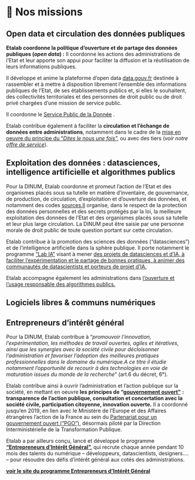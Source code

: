 # 🎯 Nos missions

## Open data et circulation des données publiques

**Etalab coordonne la politique d’ouverture et de partage des données publiques (**_**open data**_**) :** Il coordonne les actions des administrations de l’Etat et leur apporte son appui pour faciliter la diffusion et la réutilisation de leurs informations publiques.

Il développe et anime la plateforme d’open data [data.gouv.fr](http://www.data.gouv.fr) destinée à rassembler et à mettre à disposition librement l’ensemble des informations publiques de l’Etat, de ses établissements publics et, si elles le souhaitent, des collectivités territoriales et des personnes de droit public ou de droit privé chargées d’une mission de service public.

Il coordonne le [Service Public de la Donnée](https://www.data.gouv.fr/fr/reference) .

Etalab contribue également à faciliter la **circulation et l’échange de données entre administrations**, notamment dans le cadre de la [mise en oeuvre du principe du “_Dites le nous une fois”,_](https://www.numerique.gouv.fr/produits-services/guichet-dites-le-nous-une-fois/) ou avec des tiers (_voir notre_ [_offre de service_](https://www.numerique.gouv.fr/produits-services/guichet-dites-le-nous-une-fois/)).

## **Exploitation des données : datasciences, intelligence artificielle et algorithmes publics**

Pour la DINUM, Etalab coordonne et promeut l’action de l’Etat et des organismes placés sous sa tutelle en matière d’inventaire, de gouvernance, de production, de circulation, d’exploitation et d’ouverture des données, et notamment des codes [sources.Il](http://sources.il) organise, dans le respect de la protection des données personnelles et des secrets protégés par la loi, la meilleure exploitation des données de l’Etat et des organismes placés sous sa tutelle et leur plus large circulation. La DINUM peut être saisie par une personne morale de droit public de toute question portant sur cette circulation.

Etalab contribue à la promotion des sciences des données (“datasciences”) et de l’intelligence artificielle dans la sphère publique. Il porte notamment le programme [“Lab IA”](https://www.etalab.gouv.fr/datasciences-et-intelligence-artificielle) visant à mener [des projets de datasciences et d’IA, à faciliter l’expérimentation et le partage de bonnes pratiques, à animer des communautés de datascientists et porteurs de projet d’IA.](https://www.etalab.gouv.fr/datasciences-et-intelligence-artificielle)

Etalab accompagne également les administrations dans [l’ouverture et l’usage responsable des algorithmes publics.](https://www.etalab.gouv.fr/algorithmes-publics)

## Logiciels libres & communs numériques

## Entrepreneurs d’intérêt général

Pour la DINUM, Etalab contribue à “_promouvoir l’innovation, l’expérimentation, les méthodes de travail ouvertes, agiles et itératives, ainsi que les synergies avec la société civile pour décloisonner l’administration et favoriser l’adoption des meilleures pratiques professionnelles dans le domaine du numérique.A ce titre il étudie notamment l’opportunité de recourir à des technologies en voie de maturation issues du monde de la recherche_” (art.6 du décret, 6°).

Etalab contribue ainsi à ouvrir l’administration et l’action publique sur la société, en mettant en oeuvre **les principes de “**[**gouvernement ouvert”**](https://www.etalab.gouv.fr/gouvernement-ouvert) **: transparence de l’action publique, consultation et concertation avec la société civile, participation citoyenne, innovation ouverte.** Il a coordonné jusqu’en 2019, en lien avec le Ministère de l’Europe et des Affaires étrangères l’action de la France au sein du [Partenariat pour un gouvernement ouvert (“PGO”),](https://www.etalab.gouv.fr/ogp) désormais piloté par la Direction Interministérielle de la Transformation Publique.

Etalab a par ailleurs conçu, lancé et développé le programme [**“Entrepreneurs d’Intérêt Général”,**](https://entrepreneur-interet-general.etalab.gouv.fr) qui recrute chaque année pendant 10 mois des talents du numérique – développeurs, datascientists, designers…. – pour résoudre des défis d’intérêt général aux cotés des administrations.

[**voir le site du programme Entrepreneurs d’Intérêt Général**](https://entrepreneur-interet-general.etalab.gouv.fr/index.html)
